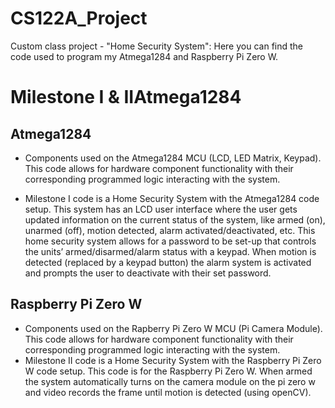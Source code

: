 # CS122A_Project
Custom class project - "Home Security System": Here you can find the code used to program my Atmega1284 and Raspberry Pi Zero W.


# Milestone I & IIAtmega1284

## Atmega1284
- Components used on the Atmega1284 MCU (LCD, LED Matrix, Keypad). This code allows for hardware component functionality with their corresponding programmed logic interacting with the system.

- Milestone I code is a Home Security System with the Atmega1284 code setup. This system has an LCD user interface where the user gets updated information on the current status of the system, like armed (on), unarmed (off), motion detected, alarm activated/deactivated, etc. This home security system allows for a password to be set-up that controls the units’ armed/disarmed/alarm status with a keypad. When motion is detected (replaced by a keypad button) the alarm system is activated and prompts the user to deactivate with their set password.

## Raspberry Pi Zero W
- Components used on the Rapberry Pi Zero W MCU (Pi Camera Module). This code allows for hardware component functionality with their corresponding programmed logic interacting with the system.
- Milestone II code is a Home Security System with the Raspberry Pi Zero W code setup. This code is for the Raspberry Pi Zero W. When armed the system automatically turns on the camera module on the pi zero w and video records the frame until motion is detected (using openCV).
